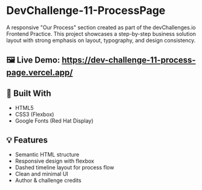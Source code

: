 # DevChallenge-11-ProcessPage

A responsive "Our Process" section created as part of the devChallenges.io Frontend Practice. This project showcases a step-by-step business solution layout with strong emphasis on layout, typography, and design consistency.

## 🖼️ Live Demo: https://dev-challenge-11-process-page.vercel.app/

## 🔧 Built With

- HTML5
- CSS3 (Flexbox)
- Google Fonts (Red Hat Display)

## 💡 Features

- Semantic HTML structure
- Responsive design with flexbox
- Dashed timeline layout for process flow
- Clean and minimal UI
- Author & challenge credits
